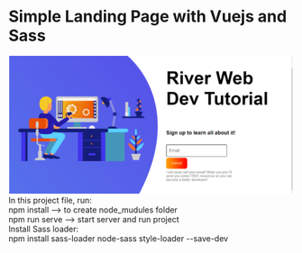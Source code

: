 # Simple Landing Page with Vuejs and Sass
![Landing Page](Capture.PNG)
<br>
In this project file, run:<br>
npm install  --> to create node_mudules folder<br>
npm run serve  --> start server and run project<br>
Install Sass loader:<br>
npm install sass-loader node-sass style-loader --save-dev

<!-- Thanks to ytb Program with Erik -->

